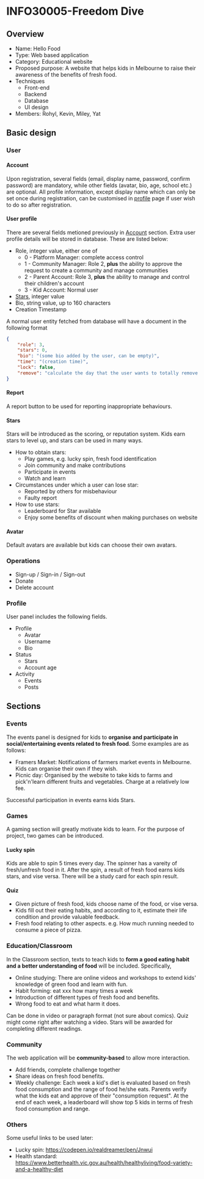 # INFO30005-Freedom Dive

## Overview

* Name: Hello Food
* Type: Web based application
* Category: Educational website
* Proposed purpose: A website that helps kids in Melbourne to raise their awareness of the benefits of fresh food.
* Techniques
    * Front-end
    * Backend
    * Database
    * UI design
* Members: Rohyl, Kevin, Miley, Yat

## Basic design

### User

#### Account

Upon registration, several fields (email, display name, password, confirm password) are mandatory, while other fields (avatar, bio, age, school etc.) are optional. All profile information, except display name which can only be set once during registration, can be customised in [profile](#Profile) page if user wish to do so after registration.

#### User profile

There are several fields metioned previously in [Account](#Account) section. Extra user profile details will be stored in database. These are listed below:

* Role, integer value, either one of
    * 0 - Platform Manager: complete access control
    * 1 - Community Manager: Role 2, **plus** the ability to approve the request to create a community and manage communities
    * 2 - Parent Account: Role 3, **plus** the ability to manage and control their children's account
    * 3 - Kid Account: Normal user
* [Stars](#Stars), integer value
* Bio, string value, up to 160 characters
* Creation Timestamp

A normal user entity fetched from database will have a document in the following format

```JSON
{
    "role": 3,
    "stars": 0,
    "bio": "(some bio added by the user, can be empty)",
    "time": "(creation time)",
    "lock": false,
    "remove": "calculate the day that the user wants to totally remove their account"
}
```

#### Report

A report button to be used for reporting inappropriate behaviours.

#### Stars

Stars will be introduced as the scoring, or reputation system. Kids earn stars to level up, and stars can be used in many ways.

* How to obtain stars:
    * Play games, e.g. lucky spin, fresh food identification
    * Join community and make contributions
    * Participate in events
    * Watch and learn
* Circumstances under which a user can lose star:
    * Reported by others for misbehaviour
    * Faulty report
* How to use stars:
    * Leaderboard for Star available
    * Enjoy some benefits of discount when making purchases  on website

#### Avatar

Default avatars are available but kids can choose their own avatars.

### Operations

* Sign-up / Sign-in / Sign-out
* Donate
* Delete account

### Profile

User panel includes the following fields.

* Profile
    * Avatar
    * Username
    * Bio
* Status
    * Stars
    * Account age
* Activity
    * Events
    * Posts

## Sections

### Events

The events panel is designed for kids to **organise and participate in social/entertaining events related to fresh food**. Some examples are as follows:

* Framers Market: Notifications of farmers market events in Melbourne. Kids can organise their own if they wish.
* Picnic day: Organised by the website to take kids to farms and pick'n'learn different fruits and vegetables. Charge at a relatively low fee.

Successful participation in events earns kids Stars.

### Games

A gaming section will greatly motivate kids to learn. For the purpose of project, two games can be introduced.

#### Lucky spin

Kids are able to spin 5 times every day. The spinner has a vareity of fresh/unfresh food in it. After the spin, a result of fresh food earns kids stars, and vise versa.
There will be a study card for each spin result.

#### Quiz

* Given picture of fresh food, kids choose name of the food, or vise versa.
* Kids fill out their eating habits, and according to it, estimate their life condition and provide valuable feedback.
* Fresh food relating to other aspects. e.g. How much running needed to consume a piece of pizza.

### Education/Classroom

In the Classroom section, texts to teach kids to **form a good eating habit and a better understanding of food** will be included. Specifically,

* Online studying: There are online videos and workshops to extend kids' knowledge of green food and learn with fun.
* Habit forming: eat xxx how many times a week
* Introduction of different types of fresh food and benefits.
* Wrong food to eat and what harm it does.

Can be done in video or paragraph format (not sure about comics). Quiz might come right after watching a video.
Stars will be awarded for completing different readings.

### Community

The web application will be **community-based** to allow more interaction.

* Add friends, complete challenge together
* Share ideas on fresh food benefits.
* Weekly challenge: Each week a kid's diet is evaluated based on fresh food consumption and the range of food he/she eats. Parents verify what the kids eat and approve of their "consumption request". At the end of each week, a leaderboard will show top 5 kids in terms of fresh food consumption and range. 

### Others

Some useful links to be used later:

* Lucky spin: https://codepen.io/realdreamer/pen/Jnwui
* Health standard: https://www.betterhealth.vic.gov.au/health/healthyliving/food-variety-and-a-healthy-diet
